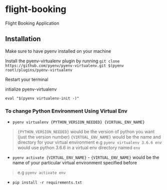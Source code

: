 # flight-booking
Flight Booking Application


## Installation

Make sure to have pyenv installed on your machine

Install the pyenv-virtualenv plugin by running `git clone https://github.com/pyenv/pyenv-virtualenv.git $(pyenv root)/plugins/pyenv-virtualenv`

Restart your terminal

intialize pyenv-virtualenv

```shell
eval "$(pyenv virtualenv-init -)"
```

### To change Python Environment Using Virtual Env

- `pyenv virtualenv {PYTHON_VERSION_NEEDED} {VIRTUAL_ENV_NAME}`
> `{PYTHON_VERSION_NEEDED}` would be the version of python you want (just the version number)
> `{VIRTUAL_ENV_NAME}` would be the name and directory for your virtual environment
e.g `pyenv virtualenv 3.6.6 env` would use python 3.6.6 in a virtual env directory named `env`

- `pyenv activate {VIRTUAL_ENV_NAME}` - `{VIRTUAL_ENV_NAME}` would be the name of your particular virtual environment specified before
> e.g `pyenv activate env`

- `pip install -r requirements.txt`
